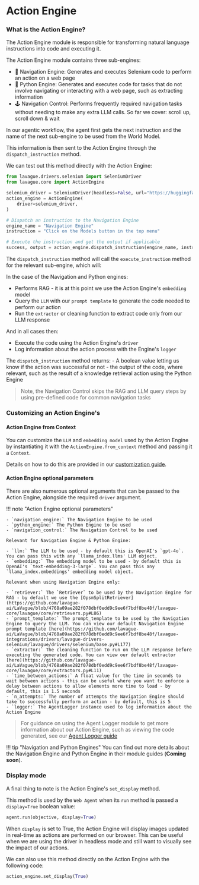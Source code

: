 # Action Engine

### What is the Action Engine?

The Action Engine module is responsible for transforming natural language instructions into code and executing it.

The Action Engine module contains three sub-engines:

- 🚄 Navigation Engine: Generates and executes Selenium code to perform an action on a web page
- 🐍 Python Engine: Generates and executes code for tasks that do not involve navigating or interacting with a web page, such as extracting information
- 🕹️ Navigation Control: Performs frequently required navigation tasks without needing to make any extra LLM calls. So far we cover: scroll up, scroll down & wait

In our agentic workflow, the agent first gets the next instruction and the name of the next sub-engine to be used from the World Model. 

This information is then sent to the Action Engine through the `dispatch_instruction` method. 

We can test out this method directly with the Action Engine:

```python
from lavague.drivers.selenium import SeleniumDriver
from lavague.core import ActionEngine

selenium_driver = SeleniumDriver(headless=False, url="https://huggingface.co/")
action_engine = ActionEngine(
    driver=selenium_driver,
)

# Dispatch an instruction to the Navigation Engine
engine_name = "Navigation Engine"
instruction = "Click on the Models button in the top menu"

# Execute the instruction and get the output if applicable
success, output = action_engine.dispatch_instruction(engine_name, instruction)
```

The `dispatch_instruction` method will call the `execute_instruction` method for the relevant sub-engine, which will:

In the case of the Navigation and Python engines:

- Performs RAG - it is at this point we use the Action Engine's `embedding` model
- Query the `LLM` with our `prompt template` to generate the code needed to perform our action
- Run the `extractor` or cleaning function to extract code only from our LLM response

And in all cases then:

- Execute the code using the Action Engine's `driver`
- Log information about the action process with the Engine's `logger`

The `dispatch_instruction` method returns:
    - A boolean value letting us know if the action was successful or not
    - the output of the code, where relevant, such as the result of a knowledge retrieval action using the Python Engine

> Note, the Navigation Control skips the RAG and LLM query steps by using pre-defined code for common navigation tasks

### Customizing an Action Engine's 

#### Action Engine from Context

You can customize the `LLM` and `embedding model` used by the Action Engine by instantiating it with the `ActionEngine.from_context` method and passing it a `Context`.

Details on how to do this are provided in our [customization guide](../get-started/customization.md).

#### Action Engine optional parameters

There are also numerous optional arguments that can be passed to the Action Engine, alongside the required `driver` argument.

!!! note "Action Engine optional parameters"

    - `navigation_engine:` The Navigation Engine to be used
    - `python_engine:` The Python Engine to be used
    - `navigation_control:` The Navigation Control to be used

    Relevant for Navigation Engine & Python Engine:
    
    - `llm:` The LLM to be used - by default this is OpenAI's `gpt-4o`. You can pass this with any `llama_index.llms' LLM object.
    - `embedding:` The embedding model to be used - by default this is OpenAI's `text-embedding-3-large`. You can pass this any `llama_index.embeddings' embedding model object.

    Relevant when using Navigation Engine only:

    - `retriever:` The `Retriever` to be used by the Navigation Engine for RAG - by default we use the [OpsmSplitRetriever](https://github.com/lavague-ai/LaVague/blob/4768a09ae282f078dbf0edd9c9ee6f7bdf8be48f/lavague-core/lavague/core/retrievers.py#L86)
    - `prompt_template:` The prompt_template to be used by the Navigation Engine to query the LLM. You can view our default Navigation Engine prompt template [here](https://github.com/lavague-ai/LaVague/blob/4768a09ae282f078dbf0edd9c9ee6f7bdf8be48f/lavague-integrations/drivers/lavague-drivers-selenium/lavague/drivers/selenium/base.py#L177)
    - `extractor:` The cleaning function to run on the LLM response before executing the generated code. You can view our default extractor [here](https://github.com/lavague-ai/LaVague/blob/4768a09ae282f078dbf0edd9c9ee6f7bdf8be48f/lavague-core/lavague/core/extractors.py#L11)
    - `time_between_actions:` A float value for the time in seconds to wait between actions - this can be useful where you want to enforce a delay between actions to allow elements more time to load - by default, this is 1.5 seconds
    - `n_attempts:` The number of attempts the Navigation Engine should take to successfully perform an action - by default, this is 5
    - `logger:` The AgentLogger instance used to log information about the Action Engine

> For guidance on using the Agent Logger module to get more information about our Action Engine, such as viewing the code generated, see our [Agent Logger guide](./local-log.md)

!!! tip "Navigation and Python Engines"
    You can find out more details about the Navigation Engine and Python Engine in their module guides (**Coming soon**).

### Display mode

A final thing to note is the Action Engine's `set_display` method. 

This method is used by the `Web Agent` when its `run` method is passed a `display=True` boolean value:

```python
agent.run(objective, display=True)
```

When `display` is set to True, the Action Engine will display images updated in real-time as actions are performed on our browser. This can be useful when we are using the driver in headless mode and still want to visually see the impact of our actions.

We can also use this method directly on the Action Engine with the following code:
```python
action_engine.set_display(True)
```